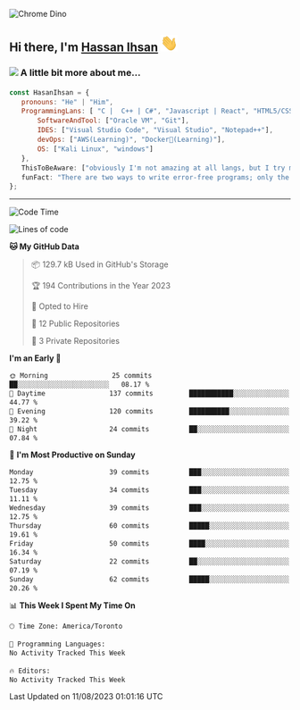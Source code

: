  <!--
**HasanIhsan/HasanIhsan** is a ✨ _special_ ✨ repository because its `README.md` (this file) appears on your GitHub profile.
-->

![Chrome Dino](https://mir-s3-cdn-cf.behance.net/project_modules/max_1200/4ff07986208593.5d9a654e92f36.gif)


<h2 align="left">Hi there, I'm <a href="https://www.linkedin.com/in/hassan-ihsan-045b11231/" target="_blank" rel="noopener noreferrer">Hassan Ihsan</a> <img src="https://raw.githubusercontent.com/ABSphreak/ABSphreak/master/gifs/Hi.gif" height="30" />
 
 
 ### <img src="https://media.giphy.com/media/VgCDAzcKvsR6OM0uWg/giphy.gif" width="50"> A little bit more about me...  
 
 ```javascript
const HasanIhsan = {
    pronouns: "He" | "Him",
    ProgrammingLans: [ "C |  C++ | C#", "Javascript | React", "HTML5/CSS", "JSON", "Java"],
        SoftwareAndTool: ["Oracle VM", "Git"],
        IDES: ["Visual Studio Code", "Visual Studio", "Notepad++"],
        devOps: ["AWS(Learning)", "Docker🐳(Learning)"], 
        OS: ["Kali Linux", "windows"]
    },
    ThisToBeAware: ["obviously I'm not amazing at all langs, but I try my best not to go rusty"], 
    funFact: "There are two ways to write error-free programs; only the third one works"
};
```
 
 --- 

<!--START_SECTION:waka-->
![Code Time](http://img.shields.io/badge/Code%20Time-194%20hrs-blue)

![Lines of code](https://img.shields.io/badge/From%20Hello%20World%20I%27ve%20Written-982.9%20thousand%20lines%20of%20code-blue)

**🐱 My GitHub Data** 

> 📦 129.7 kB Used in GitHub's Storage 
 > 
> 🏆 194 Contributions in the Year 2023
 > 
> 💼 Opted to Hire
 > 
> 📜 12 Public Repositories 
 > 
> 🔑 3 Private Repositories 
 > 
**I'm an Early 🐤** 

```text
🌞 Morning                25 commits          ██░░░░░░░░░░░░░░░░░░░░░░░   08.17 % 
🌆 Daytime                137 commits         ███████████░░░░░░░░░░░░░░   44.77 % 
🌃 Evening                120 commits         ██████████░░░░░░░░░░░░░░░   39.22 % 
🌙 Night                  24 commits          ██░░░░░░░░░░░░░░░░░░░░░░░   07.84 % 
```
📅 **I'm Most Productive on Sunday** 

```text
Monday                   39 commits          ███░░░░░░░░░░░░░░░░░░░░░░   12.75 % 
Tuesday                  34 commits          ███░░░░░░░░░░░░░░░░░░░░░░   11.11 % 
Wednesday                39 commits          ███░░░░░░░░░░░░░░░░░░░░░░   12.75 % 
Thursday                 60 commits          █████░░░░░░░░░░░░░░░░░░░░   19.61 % 
Friday                   50 commits          ████░░░░░░░░░░░░░░░░░░░░░   16.34 % 
Saturday                 22 commits          ██░░░░░░░░░░░░░░░░░░░░░░░   07.19 % 
Sunday                   62 commits          █████░░░░░░░░░░░░░░░░░░░░   20.26 % 
```


📊 **This Week I Spent My Time On** 

```text
🕑︎ Time Zone: America/Toronto

💬 Programming Languages: 
No Activity Tracked This Week

🔥 Editors: 
No Activity Tracked This Week
```


 Last Updated on 11/08/2023 01:01:16 UTC
<!--END_SECTION:waka-->
 
 
